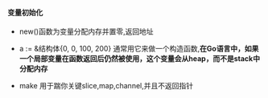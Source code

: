 #### 变量初始化
- new()函数为变量分配内存并置零,返回地址

- a := &结构体{0, 0, 100, 200}
通常用它来做一个构造函数,**在Go语言中，如果一个局部变量在函数返回后仍然被使用，这个变量会从heap，而不是stack中分配内存**

- make 用于踹你关键slice,map,channel,并且不返回指针